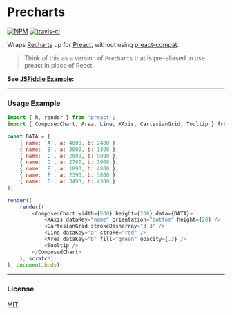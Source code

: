 # Precharts

[![NPM](http://img.shields.io/npm/v/precharts.svg)](https://www.npmjs.com/package/precharts)
[![travis-ci](https://travis-ci.org/developit/precharts.svg)](https://travis-ci.org/developit/precharts)

Wraps [Recharts] up for [Preact], without using [preact-compat](https://github.com/developit/preact-compat).

> Think of this as a version of `Precharts` that is pre-aliased to use preact in place of React.

**See [JSFiddle Example]():**


---


### Usage Example


```js
import { h, render } from 'preact';
import { ComposedChart, Area, Line, XAxis, CartesianGrid, Tooltip } from 'precharts';

const DATA = [
	{ name: 'A', a: 4000, b: 2400 },
	{ name: 'B', a: 3000, b: 1398 },
	{ name: 'C', a: 2000, b: 9800 },
	{ name: 'D', a: 2780, b: 3908 },
	{ name: 'E', a: 1890, b: 4800 },
	{ name: 'F', a: 2390, b: 3800 },
	{ name: 'G', a: 3490, b: 4300 }
];

render((
	render((
		<ComposedChart width={500} height={200} data={DATA}>
			<XAxis dataKey="name" orientation="bottom" height={20} />
			<CartesianGrid strokeDasharray="3 3" />
			<Line dataKey="a" stroke="red" />
			<Area dataKey="b" fill="green" opacity={.3} />
			<Tooltip />
		</ComposedChart>
	), scratch);
), document.body);
```


---


### License

[MIT]


[recharts]: https://github.com/recharts/recharts
[Preact]: https://github.com/developit/preact
[MIT]: http://choosealicense.com/licenses/mit/

